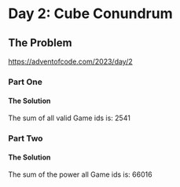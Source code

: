 # Day 2: Cube Conundrum

## The Problem

https://adventofcode.com/2023/day/2

### Part One

#### The Solution

The sum of all valid Game ids is: 2541

### Part Two

#### The Solution

The sum of the power all Game ids is: 66016